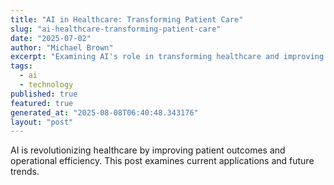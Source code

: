 ```yaml
---
title: "AI in Healthcare: Transforming Patient Care"
slug: "ai-healthcare-transforming-patient-care"
date: "2025-07-02"
author: "Michael Brown"
excerpt: "Examining AI's role in transforming healthcare and improving patient outcomes."
tags:
  - ai
  - technology
published: true
featured: true
generated_at: "2025-08-08T06:40:48.343176"
layout: "post"
---
```


AI is revolutionizing healthcare by improving patient outcomes and operational efficiency. This post examines current applications and future trends.
